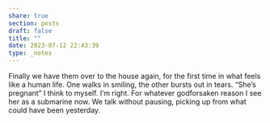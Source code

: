 ```yaml
---
share: true
section: posts
draft: false
title: ""
date: 2023-07-12 22:43:39
type: _notes
---
```



Finally we have them over to the house again, for the first time in what feels like a human life. One walks in smiling, the other bursts out in tears. “She’s pregnant” I think to myself. I’m right. For whatever godforsaken reason I see her as a submarine now. We talk without pausing, picking up from what could have been yesterday. 
